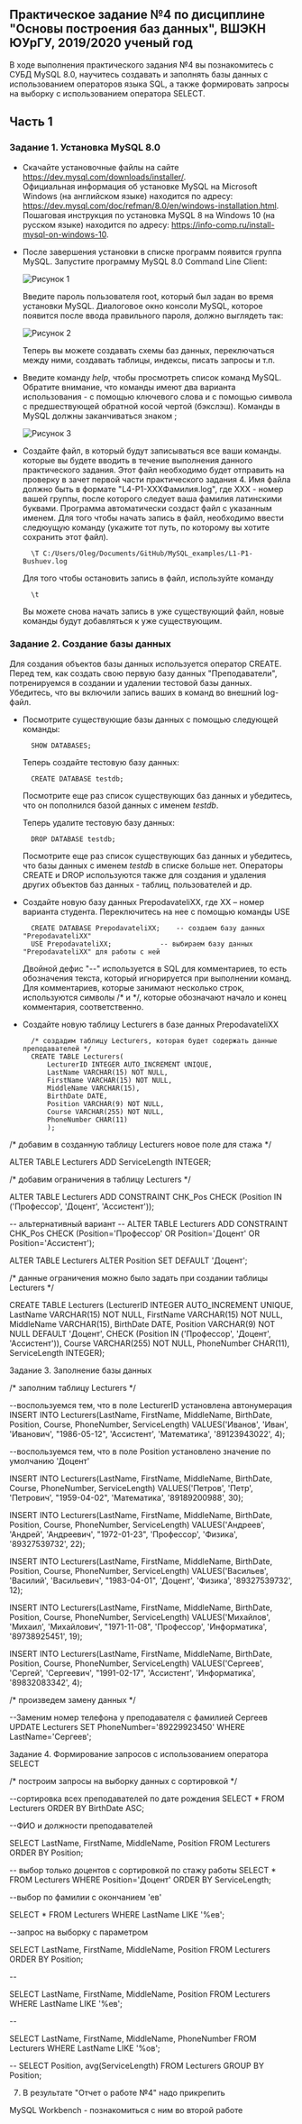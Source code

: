 ## Практическое задание №4 по дисциплине "Основы построения баз данных", ВШЭКН ЮУрГУ, 2019/2020 ученый год

В ходе выполнения практического задания №4 вы познакомитесь с СУБД MySQL 8.0, научитесь создавать и заполнять базы данных с использованием операторов языка SQL, а также формировать запросы на выборку с использованием оператора SELECT.

## Часть 1

### Задание 1. Установка MySQL 8.0

+ Скачайте установочные файлы на сайте https://dev.mysql.com/downloads/installer/.  
Официальная информация об установке MySQL на Microsoft Windows (на английском языке) находится по адресу: https://dev.mysql.com/doc/refman/8.0/en/windows-installation.html.  
Пошаговая инструкция по установка MySQL 8 на Windows 10 (на русском языке) находится по адресу: 
https://info-comp.ru/install-mysql-on-windows-10.

+ После завершения установки в списке программ появится группа MySQL. Запустите программу MySQL 8.0 Command Line Client:  
  
  ![Рисунок 1](L4-P1-F1.png)  
  
  Введите пароль пользователя root, который был задан во время установки MySQL. Диалоговое окно консоли MySQL, которое появится после ввода правильного пароля, должно выглядеть так:  
    
  ![Рисунок 2](L4-P1-F2.png)  
    
  Теперь вы можете создавать схемы баз данных, переключаться между ними, создавать таблицы, индексы, писать запросы и т.п.
  
+ Введите команду *help*, чтобы просмотреть список команд MySQL. Обратите внимание, что команды имеют два варианта использования - с помощью ключевого слова и с помощью символа с предшествующей обратной косой чертой (бэкслэш). Команды в MySQL должны заканчиваться знаком ;  
  
  ![Рисунок 3](L4-P1-F3.png)  

+ Создайте файл, в который будут записываться все ваши команды. которые вы будете вводить в течение выполнения данного практического задания. Этот файл необходимо будет отправить на проверку в зачет первой части практического задания 4. Имя файла должно быть в формате "L4-P1-XXXФамилия.log", где XXX - номер вашей группы, после которого следует ваша фамилия латинскими буквами. Программа автоматически создаст файл с указанным именем. Для того чтобы начать запись в файл, необходимо ввести следюущую команду (укажите тот путь, по которому вы хотите сохранить этот файл).  

		\T C:/Users/Oleg/Documents/GitHub/MySQL_examples/L1-P1-Bushuev.log

  Для того чтобы остановить запись в файл, используйте команду
  
  		\t
  
  Вы можете снова начать запись в уже существующий файл, новые команды будут добавляться к уже существующим.

### Задание 2. Создание базы данных

Для создания объектов базы данных используется оператор CREATE. Перед тем, как создать свою первую базу данных "Преподаватели", потренируемся в создании и удалении тестовой базы данных. Убедитесь, что вы включили запись ваших в команд во внешний log-файл.

+ Посмотрите существующие базы данных с помощью следующей команды:

		SHOW DATABASES;
		
  Теперь создайте тестовую базу данных:
  
  		CREATE DATABASE testdb;
		
  Посмотрите еще раз список существующих баз данных и убедитесь, что он пополнился базой данных с именем *testdb*.  
  
  Теперь удалите тестовую базу данных:
  
  		DROP DATABASE testdb;
		
  Посмотрите еще раз список существующих баз данных и убедитесь, что базы данных с именем *testdb* в списке больше нет.
  Операторы CREATE и DROP используются также для создания и удаления других объектов баз данных - таблиц, пользователей и др.

+ Создайте новую базу данных PrepodavateliXX, где XX – номер варианта студента. Переключитесь на нее с помощью команды USE

  		CREATE DATABASE PrepodavateliXX;	-- создаем базу данных "PrepodavateliXX"
		USE PrepodavateliXX; 		 	-- выбираем базу данных "PrepodavateliXX" для работы с ней 

  Двойной дефис "--" используется в SQL для комментариев, то есть обозначения текста, который игнорируется при выполнении команд. Для комментариев, которые занимают несколько строк, используются символы /\* и \*/, которые обозначают начало и конец комментария, соответственно. 
  
+ Создайте новую таблицу Lecturers в базе данных PrepodavateliXX

		/* создадим таблицу Lecturers, которая будет содержать данные преподавателей */
		CREATE TABLE Lecturers(
			LecturerID INTEGER AUTO_INCREMENT UNIQUE, 
			LastName VARCHAR(15) NOT NULL, 
			FirstName VARCHAR(15) NOT NULL, 
			MiddleName VARCHAR(15),  
			BirthDate DATE, 
			Position VARCHAR(9) NOT NULL, 
			Course VARCHAR(255) NOT NULL, 
			PhoneNumber CHAR(11)
			);

/* добавим в созданную таблицу Lecturers новое поле для стажа */

ALTER TABLE Lecturers ADD ServiceLength INTEGER;


/* добавим ограничения в таблицу Lecturers */

ALTER TABLE Lecturers ADD CONSTRAINT CHK_Pos CHECK (Position IN ('Профессор', 'Доцент', 'Ассистент'));

-- альтернативный вариант
-- ALTER TABLE Lecturers ADD CONSTRAINT CHK_Pos CHECK (Position='Профессор' OR Position='Доцент' OR Position='Ассистент'); 

ALTER TABLE Lecturers ALTER Position SET DEFAULT 'Доцент';

/* данные ограничения можно было задать при создании таблицы Lecturers */

CREATE TABLE Lecturers (LecturerID INTEGER AUTO_INCREMENT UNIQUE, LastName VARCHAR(15) NOT NULL, FirstName VARCHAR(15) NOT NULL, MiddleName VARCHAR(15),  BirthDate DATE, Position VARCHAR(9) NOT NULL DEFAULT 'Доцент', CHECK (Position IN ('Профессор', 'Доцент', 'Ассистент')), Course VARCHAR(255) NOT NULL, PhoneNumber CHAR(11), ServiceLength INTEGER);



Задание 3. Заполнение базы данных

/* заполним таблицу Lecturers */

--воспользуемся тем, что в поле LecturerID установлена автонумерация
INSERT INTO Lecturers(LastName, FirstName, MiddleName, BirthDate, Position, Course, PhoneNumber, ServiceLength) VALUES('Иванов', 'Иван', 'Иванович', "1986-05-12", 'Ассистент', 'Математика', '89123943022', 4);

--воспользуемся тем, что в поле Position установлено значение по умолчанию 'Доцент'

INSERT INTO Lecturers(LastName, FirstName, MiddleName, BirthDate, Course, PhoneNumber, ServiceLength) VALUES('Петров', 'Петр', 'Петрович', "1959-04-02", 'Математика', '89189200988', 30);

INSERT INTO Lecturers(LastName, FirstName, MiddleName, BirthDate, Position, Course, PhoneNumber, ServiceLength) VALUES('Андреев', 'Андрей', 'Андреевич', "1972-01-23", 'Профессор', 'Физика', '89327539732', 22);

INSERT INTO Lecturers(LastName, FirstName, MiddleName, BirthDate, Position, Course, PhoneNumber, ServiceLength) VALUES('Васильев', 'Василий', 'Васильевич', "1983-04-01", 'Доцент', 'Физика', '89327539732', 12);

INSERT INTO Lecturers(LastName, FirstName, MiddleName, BirthDate, Position, Course, PhoneNumber, ServiceLength) VALUES('Михайлов', 'Михаил', 'Михайлович', "1971-11-08", 'Профессор', 'Информатика', '89738925451', 19);

INSERT INTO Lecturers(LastName, FirstName, MiddleName, BirthDate, Position, Course, PhoneNumber, ServiceLength) VALUES('Сергеев', 'Сергей', 'Сергеевич', "1991-02-17", 'Ассистент', 'Информатика', '89832083342', 4);


/* произведем замену данных */

--Заменим номер телефона у преподавателя с фамилией Сергеев
UPDATE Lecturers SET PhoneNumber='89229923450' WHERE LastName='Сергеев';
 

Задание 4. Формирование запросов с использованием оператора SELECT  

/* построим запросы на выборку данных с сортировкой */

--сортировка всех преподавателей по дате рождения
SELECT * FROM Lecturers ORDER BY BirthDate ASC;

--ФИО и должности преподавателей

SELECT LastName, FirstName, MiddleName, Position FROM Lecturers ORDER BY Position;

-- выбор только доцентов с сортировкой по стажу работы
SELECT * FROM Lecturers WHERE Position='Доцент' ORDER BY ServiceLength;

--выбор по фамилии с окончанием 'ев'

SELECT * FROM Lecturers WHERE LastName LIKE '%ев';

--запрос на выборку с параметром

SELECT LastName, FirstName, MiddleName, Position FROM Lecturers ORDER BY Position;

--

SELECT LastName, FirstName, MiddleName, Position FROM Lecturers WHERE LastName LIKE '%ев';

--

SELECT LastName, FirstName, MiddleName, PhoneNumber FROM Lecturers WHERE LastName LIKE '%ов';

--
SELECT Position, avg(ServiceLength) FROM Lecturers GROUP BY Position;


7. В результате "Отчет о работе №4" надо прикрепить


MySQL Workbench - познакомиться с ним во второй работе







